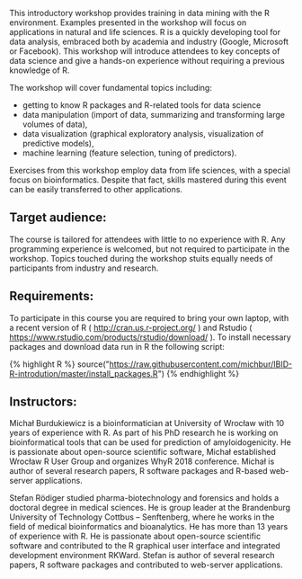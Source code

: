 This introductory workshop provides training in data mining with the R environment. Examples presented in the workshop will focus on applications in natural and life sciences. R is a quickly developing tool for data analysis, embraced both by academia and industry (Google, Microsoft or Facebook). This workshop will introduce attendees to key concepts of data science and give a hands-on experience without requiring a previous knowledge of R.

The workshop will cover fundamental topics including:

- getting to know R packages and R-related tools for data science
- data manipulation (import of data, summarizing and transforming large volumes of data),
- data visualization (graphical exploratory analysis, visualization of predictive models),
- machine learning (feature selection, tuning of predictors).

Exercises from this workshop employ data from life sciences, with a special focus on bioinformatics. Despite that fact, skills mastered during this event can be easily transferred to other applications. 

## Target audience:

The course is tailored for attendees with little to no experience with R. Any programming experience is welcomed, but not required to participate in the workshop. Topics touched during the workshop stuits equally needs of participants from industry and research.

## Requirements:

To participate in this course you are required to bring your own laptop, with a recent version of R ( http://cran.us.r-project.org/ ) and Rstudio ( https://www.rstudio.com/products/rstudio/download/ ). To install necessary packages and download data run in R the following script:

{% highlight R %}
source("https://raw.githubusercontent.com/michbur/IBID-R-introdution/master/install_packages.R")
{% endhighlight %}

## Instructors:

Michał Burdukiewicz is a bioinformatician at University of Wrocław with 10 years of experience with R. As part of his PhD research he is working on bioinformatical tools that can be used for prediction of amyloidogenicity. He is passionate about open-source scientific software, Michał established Wrocław R User Group and organizes WhyR 2018 conference. Michał is author of several research papers, R software packages and R-based web-server applications.

Stefan Rödiger studied pharma-biotechnology and forensics and holds a doctoral degree in medical sciences. He is group leader at the Brandenburg University of Technology Cottbus – Senftenberg, where he works in the field of medical bioinformatics and bioanalytics. He has more than 13 years of experience with R. He is passionate about open-source scientific software and contributed to the R graphical user interface and integrated development environment RKWard. Stefan is author of several research papers, R software packages and contributed to web-server applications.
